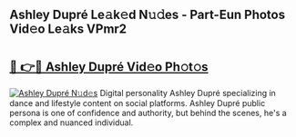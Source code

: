 ## Ashley Dupré Le𝚊k𝚎d N𝚞𝚍es - Part-Eun Photos Vid𝚎o Le𝚊ks VPmr2

# <h2><a href="http://fbftpel.evod.top/?m=Ashley+Dupr%c3%a9">🔗 👉🔴 Ashley Dupré Vid𝚎o Ph𝚘t𝚘s</a></h2>

[![Ashley Dupré N𝚞d𝚎s](https://i.imgur.com/8V9OHl7.gif)](http://fbftpel.evod.top/?m=Ashley+Dupr%c3%a9)
Digital personality Ashley Dupré specializing in dance and lifestyle content on social platforms. Ashley Dupré public persona is one of confidence and authority, but behind the scenes, he's a complex and nuanced individual. 
